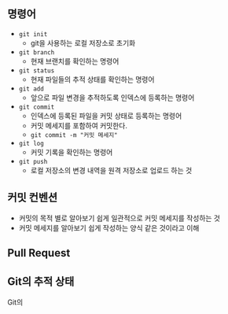 ## 명령어
- `git init`
	- git을 사용하는 로컬 저장소로 초기화
- `git branch`
	- 현재 브랜치를 확인하는 명령어
- `git status`
	- 현재 파일들의 추적 상태를 확인하는 명령어
- `git add`
	- 앞으로 파일 변경을 추적하도록 인덱스에 등록하는 명령어
- `git commit`
	- 인덱스에 등록된 파일을 커밋 상태로 등록하는 명령어
	- 커밋 메세지를 포함하여 커밋한다.
	- `git commit -m "커밋 메세지"`
- `git log`
	- 커밋 기록을 확인하는 명령어
- `git push`
	- 로컬 저장소의 변경 내역을 원격 저장소로 업로드 하는 것

## 커밋 컨벤션
- 커밋의 목적 별로 알아보기 쉽게 일관적으로 커밋 메세지를 작성하는 것
- 커밋 메세지를 알아보기 쉽게 작성하는 양식 같은 것이라고 이해

## Pull Request

## Git의 추적 상태
Git의 